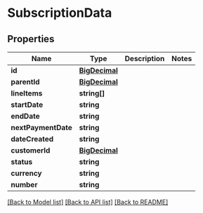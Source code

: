 # SubscriptionData

## Properties
Name | Type | Description | Notes
------------ | ------------- | ------------- | -------------
**id** | [**BigDecimal**](BigDecimal.md) |  | 
**parentId** | [**BigDecimal**](BigDecimal.md) |  | 
**lineItems** | **string[]** |  | 
**startDate** | **string** |  | 
**endDate** | **string** |  | 
**nextPaymentDate** | **string** |  | 
**dateCreated** | **string** |  | 
**customerId** | [**BigDecimal**](BigDecimal.md) |  | 
**status** | **string** |  | 
**currency** | **string** |  | 
**number** | **string** |  | 

[[Back to Model list]](../../README.md#documentation-for-models) [[Back to API list]](../../README.md#documentation-for-api-endpoints) [[Back to README]](../../README.md)

